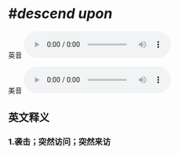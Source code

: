 # ***\#descend upon*** 
英音
<audio src="./media/descend upon1_AAC.aac" controls="controls"></audio>

美音
<audio src="./media/descend upon2_AAC.aac" controls="controls"></audio>



  

英文释义
---
### 1.**袭击；突然访问；突然来访**  


